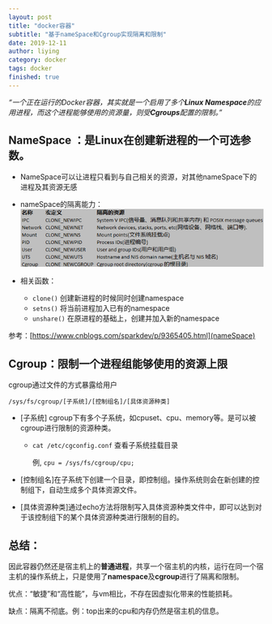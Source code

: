 ```yaml
---
layout: post
title: "docker容器"
subtitle: "基于nameSpace和Cgroup实现隔离和限制"
date: 2019-12-11
author: liying
category: docker
tags: docker
finished: true
---
```


*“一个正在运行的Docker容器，其实就是一个启用了多个**Linux Namespace**的应用进程，而这个进程能够使用的资源量，则受**Cgroups**配置的限制。”*

## NameSpace ：是Linux在创建新进程的一个可选参数。

- NameSpace可以让进程只看到与自己相关的资源，对其他nameSpace下的进程及其资源无感
- nameSpace的隔离能力：
  ![ability](/img/nameSpace.png)

- 相关函数：
  - `clone()`  创建新进程的时候同时创建namespace 
  - `setns()` 将当前进程加入已有的namespace
  - `unshare()` 在原进程的基础上，创建并加入新的namespace

参考：[https://www.cnblogs.com/sparkdev/p/9365405.html](nameSpace)

## Cgroup：限制一个进程组能够使用的资源上限

cgroup通过文件的方式暴露给用户

`/sys/fs/cgroup/[子系统]/[控制组名]/[具体资源种类]`

- [子系统] cgroup下有多个子系统，如cpuset、cpu、memory等。是可以被cgroup进行限制的资源种类。

  - `cat /etc/cgconfig.conf` 查看子系统挂载目录

    例, `cpu = /sys/fs/cgroup/cpu;`

- [控制组名]在子系统下创建一个目录，即控制组。操作系统则会在新创建的控制组下，自动生成多个具体资源文件。

- [具体资源种类]通过echo方法将限制写入具体资源种类文件中，即可以达到对于该控制组下的某个具体资源种类进行限制的目的。

## 总结：

因此容器仍然还是宿主机上的**普通进程**，共享一个宿主机的内核，运行在同一个宿主机的操作系统上，只是使用了**namespace**及**cgroup**进行了隔离和限制。

优点：“敏捷”和“高性能”，与vm相比，不存在因虚拟化带来的性能损耗。

缺点：隔离不彻底。例：top出来的cpu和内存仍然是宿主机的信息。

